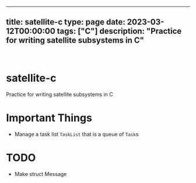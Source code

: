 
---
title: satellite-c
type: page
date: 2023-03-12T00:00:00
tags: ["C"]
description: "Practice for writing satellite subsystems in C"
---


<br>

# satellite-c
Practice for writing satellite subsystems in C

# Important Things
- Manage a task list `TaskList` that is a queue of `Task`s

# TODO
- Make struct Message
